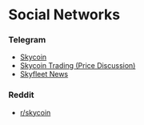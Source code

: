 # Social Networks

### Telegram
* [Skycoin](https://t.me/Skycoin)
* [Skycoin Trading (Price Discussion)](https://t.me/SkycoinTrading)
* [Skyfleet News](https://t.me/SkyfleetNews)

### Reddit

* [r/skycoin](https://https://www.reddit.com/r/skycoin/)
